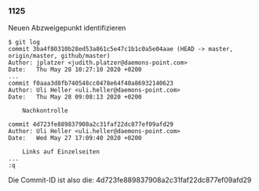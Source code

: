 ### 1125

Neuen Abzweigepunkt identifizieren

```
$ git log
commit 3ba4f80310b28ed53a861c5e47c1b1c0a5e04aae (HEAD -> master, origin/master, github/master)
Author: jplatzer <judith.platzer@daemons-point.com>
Date:   Thu May 28 10:27:10 2020 +0200
...
commit f0aaa3d8fb740548cc0478e64f40a86932140623
Author: Uli Heller <uli.heller@daemons-point.com>
Date:   Thu May 28 09:08:13 2020 +0200

    Nachkontrolle

commit 4d723fe889837908a2c31faf22dc877ef09afd29
Author: Uli Heller <uli.heller@daemons-point.com>
Date:   Wed May 27 17:09:40 2020 +0200

    Links auf Einzelseiten
...
:q
```

Die Commit-ID ist also die: 4d723fe889837908a2c31faf22dc877ef09afd29
